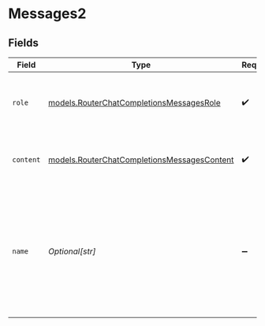 # Messages2


## Fields

| Field                                                                                                                        | Type                                                                                                                         | Required                                                                                                                     | Description                                                                                                                  |
| ---------------------------------------------------------------------------------------------------------------------------- | ---------------------------------------------------------------------------------------------------------------------------- | ---------------------------------------------------------------------------------------------------------------------------- | ---------------------------------------------------------------------------------------------------------------------------- |
| `role`                                                                                                                       | [models.RouterChatCompletionsMessagesRole](../models/routerchatcompletionsmessagesrole.md)                                   | :heavy_check_mark:                                                                                                           | The role of the messages author, in this case **user**.                                                                      |
| `content`                                                                                                                    | [models.RouterChatCompletionsMessagesContent](../models/routerchatcompletionsmessagescontent.md)                             | :heavy_check_mark:                                                                                                           | The contents of a particular role's message.                                                                                 |
| `name`                                                                                                                       | *Optional[str]*                                                                                                              | :heavy_minus_sign:                                                                                                           | An optional name for the participant. Provides the model information to differentiate between participants of the same role. |